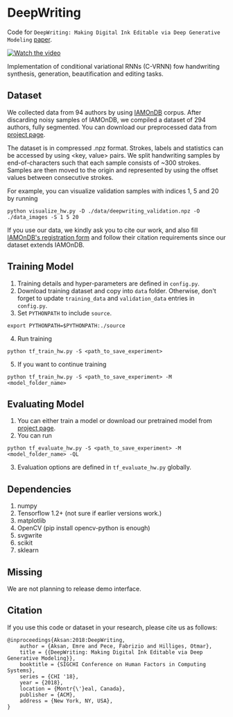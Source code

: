 # DeepWriting
Code for `DeepWriting: Making Digital Ink Editable via Deep Generative Modeling` [paper](https://arxiv.org/abs/1801.08379).

[![Watch the video](https://img.youtube.com/vi/NVF-1csvVvc/0.jpg)](https://www.youtube.com/watch?v=NVF-1csvVvc)

Implementation of conditional variational RNNs (C-VRNN) fow handwriting synthesis, generation, beautification and editing tasks.

## Dataset
We collected data from 94 authors by using [IAMOnDB](http://www.fki.inf.unibe.ch/databases/iam-handwriting-database) corpus. After discarding noisy samples of IAMOnDB, we compiled a dataset of 294 authors, fully segmented. You can download our preprocessed data from [project page](https://ait.ethz.ch/projects/2018/deepwriting/downloads/deepwriting_dataset.tar.gz).

The dataset is in compressed .npz format. Strokes, labels and statistics can be accessed by using <key, value> pairs. We split handwriting samples by end-of-characters such that each sample consists of ~300 strokes. Samples are then moved to the origin and represented by using the offset values between consecutive strokes.

For example, you can visualize validation samples with indices 1, 5 and 20 by running
```
python visualize_hw.py -D ./data/deepwriting_validation.npz -O ./data_images -S 1 5 20
```

If you use our data, we kindly ask you to cite our work, and also fill [IAMOnDB's registration form](http://www.fki.inf.unibe.ch/DBs/iamDB/iLogin/index.php) and follow their citation requirements since our dataset extends IAMOnDB.

## Training Model
1. Training details and hyper-parameters are defined in `config.py`.
2. Download training dataset and copy into `data` folder. Otherwise, don't forget to update `training_data` and `validation_data` entries in `config.py`.
3. Set `PYTHONPATH` to include `source`.
```
export PYTHONPATH=$PYTHONPATH:./source
```
4. Run training
```
python tf_train_hw.py -S <path_to_save_experiment>
```
5. If you want to continue training
```
python tf_train_hw.py -S <path_to_save_experiment> -M <model_folder_name>
```

## Evaluating Model
1. You can either train a model or download our pretrained model from [project page](https://ait.ethz.ch/projects/2018/deepwriting/downloads/tf-1514981744-deepwriting_synthesis_model.tar.gz).
2. You can run
```
python tf_evaluate_hw.py -S <path_to_save_experiment> -M <model_folder_name> -QL
```
3. Evaluation options are defined in `tf_evaluate_hw.py` globally.


## Dependencies
1. numpy
2. Tensorflow 1.2+ (not sure if earlier versions work.)
3. matplotlib
4. OpenCV (pip install opencv-python is enough)
5. svgwrite
6. scikit
7. sklearn

## Missing
We are not planning to release demo interface.

## Citation
If you use this code or dataset in your research, please cite us as follows:
```
@inproceedings{Aksan:2018:DeepWriting,
	author = {Aksan, Emre and Pece, Fabrizio and Hilliges, Otmar},
	title = {{DeepWriting: Making Digital Ink Editable via Deep Generative Modeling}},
	booktitle = {SIGCHI Conference on Human Factors in Computing Systems},
	series = {CHI '18},
	year = {2018},
	location = {Montr{\'}eal, Canada},
	publisher = {ACM},
	address = {New York, NY, USA},
}
```
